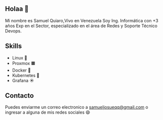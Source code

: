 ## Holaa 👋

Mi nombre es Samuel Quiaro,Vivo en Venezuela Soy Ing. Informática con +3 años Exp en el Sector, especializado en el área de Redes y Soporte Técnico Devops.

## Skills

- Linux 🐧
- Proxmox 🟧
- Docker 🐳
- Kubernetes 🚢
- Grafana ☀️

## Contacto
Puedes enviarme un correo electronico a samueljosueqq@gmail.com o ingresar a alguna de mis redes sociales 😄 
<!--
**Smal1330/Smal1330** is a ✨ _special_ ✨ repository because its `README.md` (this file) appears on your GitHub profile.

Here are some ideas to get you started:

- 🔭 I’m currently working on ...
- 🌱 I’m currently learning ...
- 👯 I’m looking to collaborate on ...
- 🤔 I’m looking for help with ...
- 💬 Ask me about ...
- 📫 How to reach me: ...
- 😄 Pronouns: ...
- ⚡ Fun fact: ...
-->
